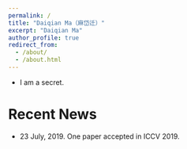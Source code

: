 ```yaml
---
permalink: /
title: "Daiqian Ma（麻岱迁）"
excerpt: "Daiqian Ma"
author_profile: true
redirect_from: 
  - /about/
  - /about.html
---
```



* I am a secret.


# Recent News
* 23 July, 2019. One paper accepted in ICCV 2019.
